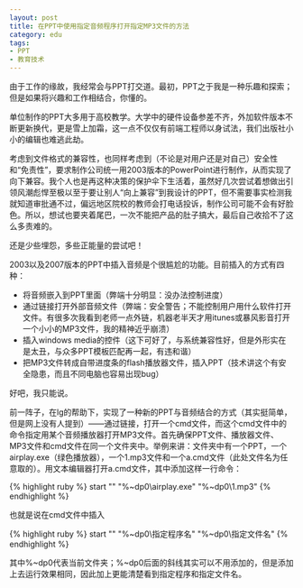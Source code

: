 ```yaml
---
layout: post
title: 在PPT中使用指定音频程序打开指定MP3文件的方法
category: edu
tags:
- PPT
- 教育技术
---
```

由于工作的缘故，我经常会与PPT打交道。最初，PPT之于我是一种乐趣和探索；但是如果将兴趣和工作相结合，你懂的。

<!--more-->
单位制作的PPT大多用于高校教学。大学中的硬件设备参差不齐，外加软件版本不断更新换代，更是雪上加霜，这一点不仅仅有前端工程师以身试法，我们出版社小小的编辑也难逃此劫。

考虑到文件格式的兼容性，也同样考虑到（不论是对用户还是对自己）安全性和“免责性”，要求制作公司统一用2003版本的PowerPoint进行制作，从而实现了向下兼容。我个人也是再这种决策的保护伞下生活着，虽然好几次尝试着想做出引领风潮彪悍至极以至于要让别人“向上兼容”到我设计的PPT，但不需要事实检测我就知道审批通不过，偏远地区院校的教师会打电话投诉，制作公司可能不会有好脸色。所以，想试也要夹着尾巴，一次不能把产品的肚子搞大，最后自己收拾不了这么多责难的。

还是少些埋怨，多些正能量的尝试吧！

2003以及2007版本的PPT中插入音频是个很尴尬的功能。目前插入的方式有四种：

- 将音频嵌入到PPT里面（弊端十分明显：没办法控制进度）
- 通过链接打开外部音频文件（弊端：安全警告；不能控制用户用什么软件打开文件。有很多次我看到老师一点外链，机器老半天才用itunes或暴风影音打开一个小小的MP3文件，我的精神近乎崩溃）
- 插入windows media的控件（这下可好了，与系统兼容性好，但是外形实在是太丑，与众多PPT模板匹配再一起，有违和谐）
- 把MP3文件转成自带进度条的flash播放器文件，插入PPT（技术讲这个有安全隐患，而且不同电脑也容易出现bug）

好吧，我只能说。

前一阵子，在lg的帮助下，实现了一种新的PPT与音频结合的方式（其实挺简单，但是网上没有人提到）——通过链接，打开一个cmd文件，而这个cmd文件中的命令指定用某个音频播放器打开MP3文件。首先确保PPT文件、播放器文件、MP3文件和cmd文件在同一个文件夹中。举例来讲：文件夹中有一个PPT，一个airplay.exe（绿色播放器），一个1.mp3文件和一个a.cmd文件（此处文件名为任意取的）。用文本编辑器打开a.cmd文件，其中添加这样一行命令：

{% highlight  ruby %}
start "" "%~dp0\airplay.exe" "%~dp0\1.mp3"
{% endhighlight  %}

也就是说在cmd文件中插入

{% highlight  ruby %}
start "" "%~dp0\指定程序名" "%~dp0\指定文件名"
{% endhighlight  %}

其中%~dp0代表当前文件夹；%~dp0后面的斜线其实可以不用添加的，但是添加上去运行效果相同，因此加上更能清楚看到指定程序和指定文件名。
